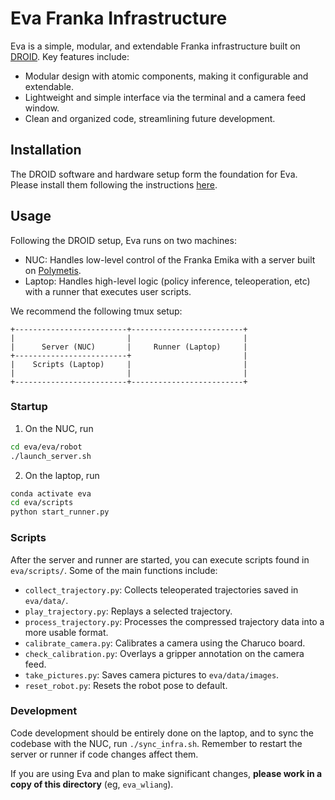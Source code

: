 # Eva Franka Infrastructure

Eva is a simple, modular, and extendable Franka infrastructure built on [DROID](https://github.com/droid-dataset/droid). Key features include:
- Modular design with atomic components, making it configurable and extendable.
- Lightweight and simple interface via the terminal and a camera feed window.
- Clean and organized code, streamlining future development.

## Installation
The DROID software and hardware setup form the foundation for Eva. Please install them following the instructions [here](https://droid-dataset.github.io/droid/).

## Usage

Following the DROID setup, Eva runs on two machines:
- NUC: Handles low-level control of the Franka Emika with a server built on [Polymetis](https://facebookresearch.github.io/fairo/polymetis/).
- Laptop: Handles high-level logic (policy inference, teleoperation, etc) with a runner that executes user scripts.

We recommend the following tmux setup:
```
+-------------------------+-------------------------+
|                         |                         |
|      Server (NUC)       |     Runner (Laptop)     |
+-------------------------+                         |
|    Scripts (Laptop)     |                         |
|                         |                         |
+-------------------------+-------------------------+
```

### Startup

1. On the NUC, run
```bash
cd eva/eva/robot
./launch_server.sh
```
2. On the laptop, run
```bash
conda activate eva
cd eva/scripts
python start_runner.py
```

### Scripts

After the server and runner are started, you can execute scripts found in `eva/scripts/`. Some of the main functions include:
- `collect_trajectory.py`: Collects teleoperated trajectories saved in `eva/data/`.
- `play_trajectory.py`: Replays a selected trajectory.
- `process_trajectory.py`: Processes the compressed trajectory data into a more usable format.
- `calibrate_camera.py`: Calibrates a camera using the Charuco board.
- `check_calibration.py`: Overlays a gripper annotation on the camera feed.
- `take_pictures.py`: Saves camera pictures to `eva/data/images`.
- `reset_robot.py`: Resets the robot pose to default.

### Development

Code development should be entirely done on the laptop, and to sync the codebase with the NUC, run `./sync_infra.sh`. Remember to restart the server or runner if code changes affect them.

If you are using Eva and plan to make significant changes, **please work in a copy of this directory** (eg, `eva_wliang`).
